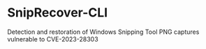 # SnipRecover-CLI
Detection and restoration of Windows Snipping Tool PNG captures vulnerable to CVE-2023-28303
